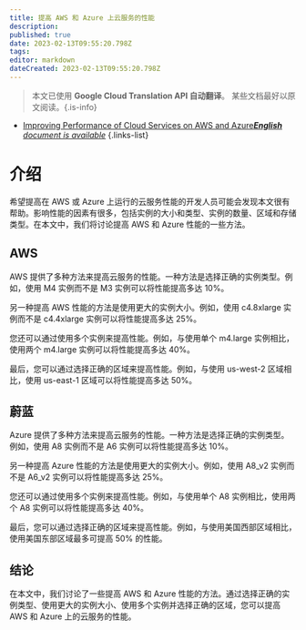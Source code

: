 ```yaml
---
title: 提高 AWS 和 Azure 上云服务的性能
description: 
published: true
date: 2023-02-13T09:55:20.798Z
tags: 
editor: markdown
dateCreated: 2023-02-13T09:55:20.798Z
---
```


> 本文已使用 **Google Cloud Translation API 自动翻译**。
某些文档最好以原文阅读。{.is-info}



- [Improving Performance of Cloud Services on AWS and Azure***English** document is available*](/en/Knowledge-base/Cloud/improving-performance-of-cloud-services-on-aws-and-azure)
{.links-list}


# 介绍

希望提高在 AWS 或 Azure 上运行的云服务性能的开发人员可能会发现本文很有帮助。影响性能的因素有很多，包括实例的大小和类型、实例的数量、区域和存储类型。在本文中，我们将讨论提高 AWS 和 Azure 性能的一些方法。

## AWS

AWS 提供了多种方法来提高云服务的性能。一种方法是选择正确的实例类型。例如，使用 M4 实例而不是 M3 实例可以将性能提高多达 10%。

另一种提高 AWS 性能的方法是使用更大的实例大小。例如，使用 c4.8xlarge 实例而不是 c4.4xlarge 实例可以将性能提高多达 25%。

您还可以通过使用多个实例来提高性能。例如，与使用单个 m4.large 实例相比，使用两个 m4.large 实例可以将性能提高多达 40%。

最后，您可以通过选择正确的区域来提高性能。例如，与使用 us-west-2 区域相比，使用 us-east-1 区域可以将性能提高多达 50%。

## 蔚蓝

Azure 提供了多种方法来提高云服务的性能。一种方法是选择正确的实例类型。例如，使用 A8 实例而不是 A6 实例可以将性能提高多达 10%。

另一种提高 Azure 性能的方法是使用更大的实例大小。例如，使用 A8_v2 实例而不是 A6_v2 实例可以将性能提高多达 25%。

您还可以通过使用多个实例来提高性能。例如，与使用单个 A8 实例相比，使用两个 A8 实例可以将性能提高多达 40%。

最后，您可以通过选择正确的区域来提高性能。例如，与使用美国西部区域相比，使用美国东部区域最多可提高 50% 的性能。

## 结论

在本文中，我们讨论了一些提高 AWS 和 Azure 性能的方法。通过选择正确的实例类型、使用更大的实例大小、使用多个实例并选择正确的区域，您可以提高 AWS 和 Azure 上的云服务的性能。